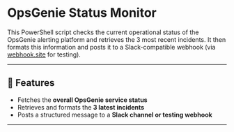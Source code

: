 # OpsGenie Status Monitor

This PowerShell script checks the current operational status of the OpsGenie alerting platform and retrieves the 3 most recent incidents. It then formats this information and posts it to a Slack-compatible webhook (via [webhook.site](https://webhook.site/) for testing).

---

## 🔧 Features

- Fetches the **overall OpsGenie service status**
- Retrieves and formats the **3 latest incidents**
- Posts a structured message to a **Slack channel or testing webhook**

---

